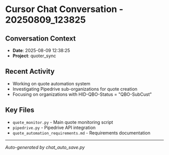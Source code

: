 # Cursor Chat Conversation - 20250809_123825

## Conversation Context
- **Date**: 2025-08-09 12:38:25
- **Project**: quoter_sync

## Recent Activity
- Working on quote automation system
- Investigating Pipedrive sub-organizations for quote creation
- Focusing on organizations with HID-QBO-Status = "QBO-SubCust"

## Key Files
- `quote_monitor.py` - Main quote monitoring script
- `pipedrive.py` - Pipedrive API integration
- `quote_automation_requirements.md` - Requirements documentation

---
*Auto-generated by chat_auto_save.py*
